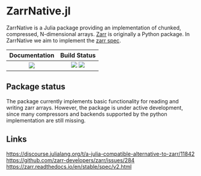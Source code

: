 # ZarrNative.jl

ZarrNative is a Julia package providing an implementation of chunked, compressed, N-dimensional arrays. [Zarr](https://zarr.readthedocs.io/en/stable/) is originally a Python package. In ZarrNative we aim to implement the [zarr spec](https://zarr.readthedocs.io/en/stable/spec/v2.html).

| **Documentation**                                                               | **Build Status**                                                                                |
|:-------------------------------------------------------------------------------:|:-----------------------------------------------------------------------------------------------:|
| [![][docs-dev-img]][docs-dev-url] | [![][travis-img]][travis-url] [![][codecov-img]][codecov-url] |

## Package status

The package currently implements basic functionality for reading and writing zarr arrays. However, the package is under active development, since many compressors and backends supported by the python implementation are still missing.

## Links
https://discourse.julialang.org/t/a-julia-compatible-alternative-to-zarr/11842
https://github.com/zarr-developers/zarr/issues/284
https://zarr.readthedocs.io/en/stable/spec/v2.html


[docs-dev-img]: https://img.shields.io/badge/docs-dev-blue.svg
[docs-dev-url]: https://meggart.github.io/ZarrNative.jl/latest

[travis-img]: https://travis-ci.org/meggart/ZarrNative.jl.svg?branch=master
[travis-url]: https://travis-ci.org/meggart/ZarrNative.jl

[codecov-img]: https://codecov.io/gh/meggart/ZarrNative.jl/branch/master/graph/badge.svg
[codecov-url]: https://codecov.io/gh/meggart/ZarrNative.jl
